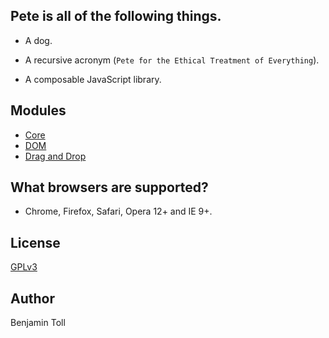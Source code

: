 ## Pete is all of the following things.

+ A dog.

+ A recursive acronym (`Pete for the Ethical Treatment of Everything`).

+ A composable JavaScript library.

## Modules

+ [Core]
+ [DOM]
+ [Drag and Drop]

## What browsers are supported?
+ Chrome, Firefox, Safari, Opera 12+ and IE 9+.

## License

[GPLv3](COPYING)

## Author

Benjamin Toll

[Core]: https://github.com/btoll/pete-core
[DOM]: https://github.com/btoll/pete-dom
[Drag and Drop]: https://github.com/btoll/pete-dd

